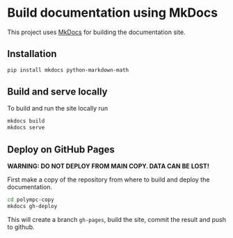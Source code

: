 # Build documentation using MkDocs

This project uses [MkDocs](https://www.mkdocs.org) for building the documentation site.

## Installation

```bash
pip install mkdocs python-markdown-math
```

## Build and serve locally

To build and run the site locally run
```bash
mkdocs build
mkdocs serve
```

## Deploy on GitHub Pages

**WARNING: DO NOT DEPLOY FROM MAIN COPY. DATA CAN BE LOST!**

First make a copy of the repository from where to build and deploy the documentation.

```bash
cd polympc-copy
mkdocs gh-deploy
```

This will create a branch `gh-pages`, build the site, commit the result and push to github.
